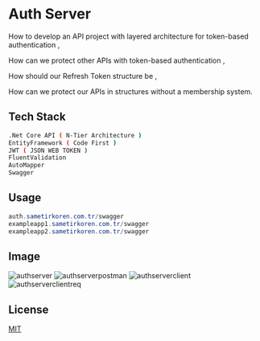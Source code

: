 # Auth Server

How to develop an API project with layered architecture for token-based authentication , 

How can we protect other APIs with token-based authentication ,

How should our Refresh Token structure be ,

How can we protect our APIs in structures without a membership system.



## Tech Stack



```bash
.Net Core API ( N-Tier Architecture )
EntityFramework ( Code First )
JWT ( JSON WEB TOKEN )
FluentValidation
AutoMapper
Swagger

```

## Usage

```c#
auth.sametirkoren.com.tr/swagger
exampleapp1.sametirkoren.com.tr/swagger
exampleapp2.sametirkoren.com.tr/swagger
```

## Image
![authserver](https://user-images.githubusercontent.com/36200847/103396093-34c23680-4b42-11eb-9db7-210724f05e9a.PNG)
![authserverpostman](https://user-images.githubusercontent.com/36200847/103396105-3ee43500-4b42-11eb-895f-8452fb573122.PNG)
![authserverclient](https://user-images.githubusercontent.com/36200847/103396111-4572ac80-4b42-11eb-8ab8-0129ac2adc15.PNG)
![authserverclientreq](https://user-images.githubusercontent.com/36200847/103396117-499eca00-4b42-11eb-91f3-52e54c0e4155.PNG)



## License
[MIT](https://choosealicense.com/licenses/mit/)
